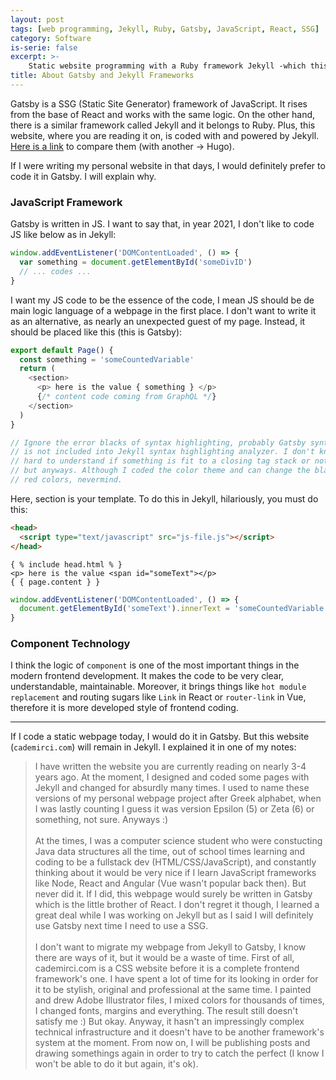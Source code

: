 ```yaml
---
layout: post
tags: [web programming, Jekyll, Ruby, Gatsby, JavaScript, React, SSG]
category: Software
is-serie: false
excerpt: >-
    Static website programming with a Ruby framework Jekyll -which this webpage is written in- and a JavaScript framework Gatsby.
title: About Gatsby and Jekyll Frameworks
---
```



Gatsby is a SSG (Static Site Generator) framework of JavaScript. It rises from the base of React and works with the same logic. On the other hand, there is
a similar framework called Jekyll and it belongs to Ruby. Plus, this website, where you are reading it on, is coded with and powered by Jekyll. [Here is a link](https://www.gatsbyjs.com/features/jamstack/gatsby-vs-jekyll-vs-hugo) to compare them (with another -> Hugo).

If I were writing my personal website in that days, I would definitely prefer to code it in Gatsby. I will explain why.

### JavaScript Framework

Gatsby is written in JS. I want to say that, in year 2021, I don't like to code JS like below as in Jekyll:

```javascript
window.addEventListener('DOMContentLoaded', () => {
  var something = document.getElementById('someDivID')
  // ... codes ...
}
```

I want my JS code to be the essence of the code, I mean JS should be de main logic language of a webpage in the first place. I don't want to write it 
as an alternative, as nearly an unexpected guest of my page. Instead, it should be placed like this (this is Gatsby):

```javascript
export default Page() {
  const something = 'someCountedVariable'
  return (
    <section>
      <p> here is the value { something } </p>
      {/* content code coming from GraphQL */}
    </section>
  )
}

// Ignore the error blacks of syntax highlighting, probably Gatsby syntax rules 
// is not included into Jekyll syntax highlighting analyzer. I don't know how 
// hard to understand if something is fit to a closing tag stack or not though 
// but anyways. Although I coded the color theme and can change the black and 
// red colors, nevermind.
```

Here, section is your template. To do this in Jekyll, hilariously, you must do this:

```html
<head>
  <script type="text/javascript" src="js-file.js"></script>
</head>
```

```liquid
{ % include head.html % }
<p> here is the value <span id="someText"></p>
{ { page.content } }
```

```javascript
window.addEventListener('DOMContentLoaded', () => {
  document.getElementById('someText').innerText = 'someCountedVariable'
}
```

### Component Technology

I think the logic of `component` is one of the most important things in the modern frontend development. It makes the code to be very clear, understandable,
maintainable. Moreover, it brings things like `hot module replacement` and routing sugars like `Link` in React or `router-link` in Vue, therefore it is
more developed style of frontend coding.

***

If I code a static webpage today, I would do it in Gatsby. But this website (`cademirci.com`) will remain in Jekyll. I explained it in one of my notes:

> I have written the website you are currently reading on nearly 3-4 years ago. At the moment, I designed and coded some pages with Jekyll and changed for absurdly many times. I used to name these versions of my personal webpage project after Greek alphabet, when I was lastly counting I guess it was version Epsilon (5) or Zeta (6) or something, not sure. Anyways :) <br/><br/>At the times, I was a computer science student who were constucting Java data structures all the time, out of school times learning and coding to be a fullstack dev (HTML/CSS/JavaScript), and constantly thinking about it would be very nice if I learn JavaScript frameworks like Node, React and Angular (Vue wasn't popular back then). But never did it. If I did, this webpage would surely be written in Gatsby which is the little brother of React. I don't regret it though, I learned a great deal while I was working on Jekyll but as I said I will definitely use Gatsby next time I need to use a SSG. <br/><br/>I don't want to migrate my webpage from Jekyll to Gatsby, I know there are ways of it, but it would be a waste of time. First of all, cademirci.com is a CSS website before it is a complete frontend framework's one. I have spent a lot of time for its looking in order for it to be stylish, original and professional at the same time. I painted and drew Adobe Illustrator files, I mixed colors for thousands of times, I changed fonts, margins and everything. The result still doesn't satisfy me :) But okay. Anyway, it hasn't an impressingly complex technical infrastructure and it doesn't have to be another framework's system at the moment. From now on, I will be publishing posts and drawing somethings again in order to try to catch the perfect (I know I won't be able to do it but again, it's ok).